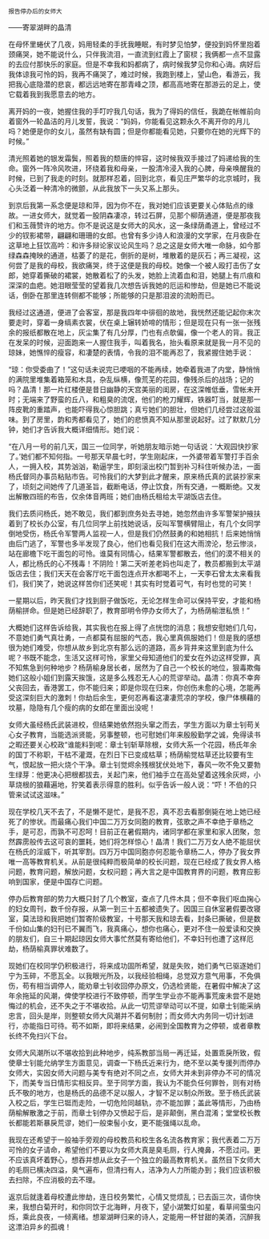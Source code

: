     报告停办后的女师大 

   ——寄翠湖畔的晶清

   在母怀里蜷伏了几夜，妈用轻柔的手抚我睡眠，有时梦见怕梦，便投到妈怀里抱着颈痛哭，她不能说什么，只伴我流泪，一直流到红霞上了窗棂；我俩都一点不显露的去应付那快乐的家庭。但是不幸我和妈都病了，病时候我梦见你和心诲。病好后我体谅我可怜的妈，我再不痛哭了，难过时候，我跑到楼上，望山色，看游云，我把我心底隐潜的悲哀，都远远地寄在那青峰之顶，都高高地寄在那游云的足上，使它载着我到我愿意去的地方。

   离开妈的一夜，她握住我的手叮咛我几句话，我为了得妈的信任，我跪在帐帷前向着窗外一轮晶洁的月儿发誓，我说：“妈妈，你能看见这颗永久不离开你的月儿吗？她便是你的女儿，虽然有缺有圆；但是你都能看见她，只要你在她的光辉下的时候。”

   清光照着她的银发霜鬓，照着我的颓唐的悴容，这时候我双手接过了妈递给我的生命。窗外一阵冷风吹进，环绕着我和母亲，一股清冷浸入我的心脾，母亲唤醒我的时候，已到了我走的时刻。就那样忍着，回到北京，看见庄严繁华的北京城时，我心头泛着一种清冷的微颤，从此我放下一头又系上那头。

   到京后我第一系念便是琼和萍，因为你不在，我对她们应该更要关心体贴点的缘故。一进女师大，就觉着一股阴森凄凉，转过石屏，见那个柳荫通道，便是那夜我们和玉薇赞许的地方。你不是说这是女师大的风水，这一条绿荫甬道上，曾经过不少的钗影裙带，翩翩和珊珊的女郎。也曾有多少诗人和浪漫的文学家，在月夜卧在这草地上狂饮高吟：和许多辩论家议论风生吗？总之这是女师大唯一命脉，如今那绿森森掩映的通道，枯萎了的是花，倒折的是树，堆散着的是灰石；再三凝视，这何尝了是我的母校，我欲痛哭，终于这便是我的母校。她像一个被人殴打击伤了女郎，她穿着撕破的裙裳，她散着松了的头发，她脸上流着血和泪，她腿上有爪痕和深深的血疤。她泪眼莹莹的望着我几次想告诉我她的厄运和惨劫，但是她已不能说话，倒卧在那里连转侧都不能够；所能够的只是那泪波的流盼而已。

   我经过这通道，便进了会客室，那是我四年中徘徊的故地，我恍然还能记起你末次要走时，穿着一身缟素衣裳，伏在桌上辗转娇啼的情形；但是现在只有一张一张残余的报纸都散在地上，灰尘集了有几分厚，门也有点欹偏，像一个老人的背。我正在发呆的时候，迎面跑来一人握住我手，叫着我名，抬头看原来就是我一月不见的琼妹，她憔悴的瘦容，和凄楚的表情，令我的泪不能再忍了，我紧握住她手说：

   “琼：你受委曲了！”这句话未说完已哽咽的不能再续，她牵着我进了内堂，静悄悄的满院里堆集着箱笼和木具，杂乱纵横，像荒芜的花园，像残杀后的战场；记的吗？晶清！那一片红楼便是昔日幽静的天宫美丽的闺房，在这深帷低垂，雪帐未开时；无端来了野蛮的丘八，和粗臭的流氓，他们的枪刀耀辉，铁器叮当，就是那一阵皮靴的重踏声，也能吓得我心惊胆跳；真亏她们的胆壮，但她们几经尝过这般滋味。到了房里，韵和秀都看见了，她们的悲愤真不知从那里说起好。过了默默几分钟，她们才告诉我大概详细情形。她们说：

   “在八月一号的前几天，国三一位同学，听她朋友暗示她一句话说：‘大观园快抄家了。’她们都不知何指。一号那天早晨七时，学生刚起床，一外婆带着军警打手百余人，一拥入校，其势汹汹，勒逼学生，即刻滚出校门暂到补习科住听候办法，一面杨氏督同办事员粘贴市告。可怜我们的大梦到此才醒来，原来杨氏真的武装抄家来了，顷刻之间她传了几道圣旨，截断电话，停止饮食，所有交通，一概断绝。又发出解散四班的布告，仅余体音两班；她们由杨氏租给太平湖饭店去住。

   我们去质问杨氏，她不敢见，我们都到庶务处去寻她，她忽然由许多军警架护掖扶着到了校长办公室，有几位同学上前找她说话，反叫军警横臂阻止，有几个女同学倒地受伤，杨氏令军警两人监视一人，但是我们仍然鼓勇的和她相抗！后来她悄悄由后门逃了，军警也多半发现了良心，他们也看见我们在这大雨滂沦，愁云惨淡，站在廊檐下吃干面包的可怜。谁莫有同情心，结果军警都散去，他们的漠不相关的人，都比杨氏的心不残毒！不阴险！第二天听差老妈也叫走了，教员都搬到太平湖饭店去住；我们天天在会客厅吃干面包连点开水都喝不上，一天李石曾太太来看我们，我们笑了，她说这样苦你们还笑呢！其实有时觉着可气，有时也觉的可笑！

   一星期以后，昨天我们才找到厨子做饭吃，无论怎样生命可以保持平安，才能和杨荫榆拼命。但是她已经辞职了，教育部明令停办女师大了，为杨荫榆泄私愤！”

   大概她们这样告诉给我，其实我也在报上得了点恍惚的消息；我想安慰她们几句，不意她们勇气真壮勇，一点都莫有屈服的气态，我心里真佩服她们！但是我的感想很为她们难受，你想从故乡到北京有那么远的道路，高乡背井来这里到底为什么呢？书既不能念，生活又这样可怜，家里父母知道他们的爱女在外边这样受罪，真不知焦急到何种地步？杨荫榆身居长者，居然为了自己一个校长的地位，狠毒欺侮她们这般小姐们到露天挨饿，这是多么残忍无人心的荒谬举动。晶清：你真不幸奔父丧回去，香港罢工，你不能归来；即是你现在归来，你创伤未愈的心境，怎能再受这深刻巨大的激刺！你劫后余生，更何忍再看这凄凄荒凉的学校，像尸体横藉的坟墓，隐隐有几个瘦的病的女郎在里面出没呢！

   女师大虽经杨氏武装进校，但结果她依然抱头窜之而去，学生方面以为章士钊苟关心女子教育，当能选派贤能，另事整顿，也可慰她们年来殷殷勤学之诚，免得读书之暇还要关心校政“谁能料到呢：章士钊斩草除根，女师大系一个花园，杨氏年余的国丁不称职，干枯不灌溉，在烈日下已变成枯草；杨荫榆觉枯草还比较要有生气，恨起放一把火烧个干净。章士钊觉烬余残根犹伏处地下，春风一吹不免又要勃生绿芽：他更决心把根都拔去，关起门来，他们袖手立在高处望着这残余灰烬，小草烧根的狼藉遍地，狞笑着表示得意的胜利。似乎告诉一般人说：“吓！不伯的只管来试试这滋味。”

   现在学校几天不去了，不是懒不是忙，是我不忍，真不忍去看那倒毙在地上她已经死了的惨状。而最痛心我们中国二万万女同胞的教育，弦歌之声不幸绝于章杨之手，是可忍，而孰不可忍呵！目前正在暑假期内，诸同学都在家里和家人团聚，忽然霹雳般传去这可哀的噩耗，她们将怎样惊心！晶清！我们二万万女人绝不能屈伏在杨氏的淫威下，听其宰割。四万万中国同胞亦何忍能令章杨二人，停办了我女界唯一高等教育机关。从前是很纯粹而极简单的校长问题，现在已经成了我女界人格问题，教育问题，解放问题，女权问题；再大言之是中国教育界的问题，教育应影响到国家，便是中国存亡问题。

   停办后教育部的势力大概只封了几个教室，查点了几件木具；但不幸我们呕血掬心的妇女周刊，数千份存报，从第一到三十五都被遗失了。因国三自休室暑假要改寝室，莫法琼和我把她们暂寄阶级教室，十号那天我和琼去看，封条已撕破，但是数千份如山集的妇刊已不翼而飞，我真痛心，想你也痛心，更对不住一般爱读和交换的朋友们，自三十期起琼因女师大事忙然莫有寄给他们，不幸妇刊也遭了这样厄劫，杨荫榆真罪状难数了。

   现她们在校同学仍积极进行，将来成功固所希望，就是失败，她们勇气已驱逐她们宁为玉碎，不愿瓦全。以我眼光所及，以我经验相绳，总觉双方意气用事，不免俱伤，苟有相当调停人，能劝章士钊收回停办原文，仍选检贤能，在暑假中解决了这年余拖延的风潮，俾使学校进行不致停顿，而学生学业亦不能再事荒废未尝不是她悔过的机会，还不失之于不堪收拾。从此一切荒谬举动可以不提，如章士钊能采纳忠言，回头是岸，则整顿女师大风潮并不着何制肘；而女师大内务同一切计划进行，亦能指日可待。苟不如斯，即将来结果，必闹到全国教育为之停顿，或者章教长终不免扫兴下台。

   女师大风潮所以不堪收拾到此种地步，纯系教部当局一再迁延，处置乖戾所致，假使章士钊能允纳学生方面意见，调查一下杨氏近来行为，绝不至以美专援列而停办女师大，实因女师大问题与美专有绝对不同之点，女师大并未到非停办不可的情况下，而美专当日情形实相反异。至于同学方面，我认为不能负任何罪咎，则有对杨氏不敬的地方，也是杨氏的品德不足以服人，才智不足以制众所致。至于杨氏武装入校之后，学生已铤而走险，一切危险同越轨，亦不能加罪；盖此等情形，乃由杨荫榆解散激之于前，而章士钊停办又愤起于后，是非颠倒，黑白混淆；堂堂校长教长都能若斯暴戾荒谬，她们一般束髻小女，更不能强绳以乱命。

   我现在还希望于一般袖手旁观的母校教员和校生各名流各教育家；我代表着二万万可怜的女子请命，希望他们不要以为女师大真是臭毛厕，行人掩鼻，不愿过问。更不应该真坏着野心，想吞并想从此女子一个独立的最高教育机关。虽然目下女师大的毛厕已横决四溢，臭气遍布，但清扫有人，洁净为人力所能办到；我们应该积极去扫除，不应消极的去不理。

   返京后就逢着母校遭此惨劫，连日校务繁忙，心情又觉烦乱；已去函三次，请你快来，我想白菊开时，和你同饮于北海畔，月夜下，望小湖繁灯如星，看草间萤虫闪烁，乘此良夜，一倾离绪。想翠湖畔归来的诗人，定能用一杯甘甜的美酒，沉醉我这漂泊异乡的孤魂！

